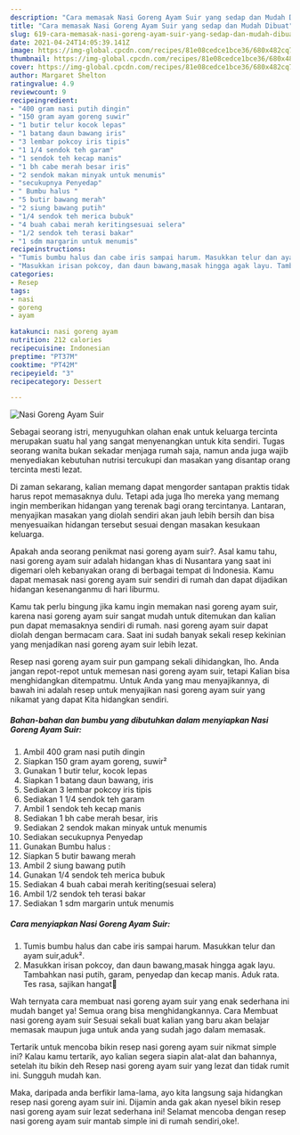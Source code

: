 ```yaml
---
description: "Cara memasak Nasi Goreng Ayam Suir yang sedap dan Mudah Dibuat"
title: "Cara memasak Nasi Goreng Ayam Suir yang sedap dan Mudah Dibuat"
slug: 619-cara-memasak-nasi-goreng-ayam-suir-yang-sedap-dan-mudah-dibuat
date: 2021-04-24T14:05:39.141Z
image: https://img-global.cpcdn.com/recipes/81e08cedce1bce36/680x482cq70/nasi-goreng-ayam-suir-foto-resep-utama.jpg
thumbnail: https://img-global.cpcdn.com/recipes/81e08cedce1bce36/680x482cq70/nasi-goreng-ayam-suir-foto-resep-utama.jpg
cover: https://img-global.cpcdn.com/recipes/81e08cedce1bce36/680x482cq70/nasi-goreng-ayam-suir-foto-resep-utama.jpg
author: Margaret Shelton
ratingvalue: 4.9
reviewcount: 9
recipeingredient:
- "400 gram nasi putih dingin"
- "150 gram ayam goreng suwir"
- "1 butir telur kocok lepas"
- "1 batang daun bawang iris"
- "3 lembar pokcoy iris tipis"
- "1 1/4 sendok teh garam"
- "1 sendok teh kecap manis"
- "1 bh cabe merah besar iris"
- "2 sendok makan minyak untuk menumis"
- "secukupnya Penyedap"
- " Bumbu halus "
- "5 butir bawang merah"
- "2 siung bawang putih"
- "1/4 sendok teh merica bubuk"
- "4 buah cabai merah keritingsesuai selera"
- "1/2 sendok teh terasi bakar"
- "1 sdm margarin untuk menumis"
recipeinstructions:
- "Tumis bumbu halus dan cabe iris sampai harum. Masukkan telur dan ayam suir,aduk²."
- "Masukkan irisan pokcoy, dan daun bawang,masak hingga agak layu. Tambahkan nasi putih, garam, penyedap dan kecap manis. Aduk rata. Tes rasa, sajikan hangat🤗"
categories:
- Resep
tags:
- nasi
- goreng
- ayam

katakunci: nasi goreng ayam 
nutrition: 212 calories
recipecuisine: Indonesian
preptime: "PT37M"
cooktime: "PT42M"
recipeyield: "3"
recipecategory: Dessert

---
```



![Nasi Goreng Ayam Suir](https://img-global.cpcdn.com/recipes/81e08cedce1bce36/680x482cq70/nasi-goreng-ayam-suir-foto-resep-utama.jpg)

Sebagai seorang istri, menyuguhkan olahan enak untuk keluarga tercinta merupakan suatu hal yang sangat menyenangkan untuk kita sendiri. Tugas seorang  wanita bukan sekadar menjaga rumah saja, namun anda juga wajib menyediakan kebutuhan nutrisi tercukupi dan masakan yang disantap orang tercinta mesti lezat.

Di zaman  sekarang, kalian memang dapat mengorder santapan praktis tidak harus repot memasaknya dulu. Tetapi ada juga lho mereka yang memang ingin memberikan hidangan yang terenak bagi orang tercintanya. Lantaran, menyajikan masakan yang diolah sendiri akan jauh lebih bersih dan bisa menyesuaikan hidangan tersebut sesuai dengan masakan kesukaan keluarga. 



Apakah anda seorang penikmat nasi goreng ayam suir?. Asal kamu tahu, nasi goreng ayam suir adalah hidangan khas di Nusantara yang saat ini digemari oleh kebanyakan orang di berbagai tempat di Indonesia. Kamu dapat memasak nasi goreng ayam suir sendiri di rumah dan dapat dijadikan hidangan kesenanganmu di hari liburmu.

Kamu tak perlu bingung jika kamu ingin memakan nasi goreng ayam suir, karena nasi goreng ayam suir sangat mudah untuk ditemukan dan kalian pun dapat memasaknya sendiri di rumah. nasi goreng ayam suir dapat diolah dengan bermacam cara. Saat ini sudah banyak sekali resep kekinian yang menjadikan nasi goreng ayam suir lebih lezat.

Resep nasi goreng ayam suir pun gampang sekali dihidangkan, lho. Anda jangan repot-repot untuk memesan nasi goreng ayam suir, tetapi Kalian bisa menghidangkan ditempatmu. Untuk Anda yang mau menyajikannya, di bawah ini adalah resep untuk menyajikan nasi goreng ayam suir yang nikamat yang dapat Kita hidangkan sendiri.

<!--inarticleads1-->

##### Bahan-bahan dan bumbu yang dibutuhkan dalam menyiapkan Nasi Goreng Ayam Suir:

1. Ambil 400 gram nasi putih dingin
1. Siapkan 150 gram ayam goreng, suwir²
1. Gunakan 1 butir telur, kocok lepas
1. Siapkan 1 batang daun bawang, iris
1. Sediakan 3 lembar pokcoy iris tipis
1. Sediakan 1 1/4 sendok teh garam
1. Ambil 1 sendok teh kecap manis
1. Sediakan 1 bh cabe merah besar, iris
1. Sediakan 2 sendok makan minyak untuk menumis
1. Sediakan secukupnya Penyedap
1. Gunakan  Bumbu halus :
1. Siapkan 5 butir bawang merah
1. Ambil 2 siung bawang putih
1. Gunakan 1/4 sendok teh merica bubuk
1. Sediakan 4 buah cabai merah keriting(sesuai selera)
1. Ambil 1/2 sendok teh terasi bakar
1. Sediakan 1 sdm margarin untuk menumis




<!--inarticleads2-->

##### Cara menyiapkan Nasi Goreng Ayam Suir:

1. Tumis bumbu halus dan cabe iris sampai harum. Masukkan telur dan ayam suir,aduk².
1. Masukkan irisan pokcoy, dan daun bawang,masak hingga agak layu. Tambahkan nasi putih, garam, penyedap dan kecap manis. Aduk rata. Tes rasa, sajikan hangat🤗




Wah ternyata cara membuat nasi goreng ayam suir yang enak sederhana ini mudah banget ya! Semua orang bisa menghidangkannya. Cara Membuat nasi goreng ayam suir Sesuai sekali buat kalian yang baru akan belajar memasak maupun juga untuk anda yang sudah jago dalam memasak.

Tertarik untuk mencoba bikin resep nasi goreng ayam suir nikmat simple ini? Kalau kamu tertarik, ayo kalian segera siapin alat-alat dan bahannya, setelah itu bikin deh Resep nasi goreng ayam suir yang lezat dan tidak rumit ini. Sungguh mudah kan. 

Maka, daripada anda berfikir lama-lama, ayo kita langsung saja hidangkan resep nasi goreng ayam suir ini. Dijamin anda gak akan nyesel bikin resep nasi goreng ayam suir lezat sederhana ini! Selamat mencoba dengan resep nasi goreng ayam suir mantab simple ini di rumah sendiri,oke!.

